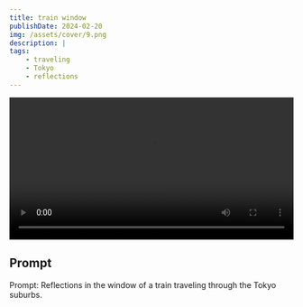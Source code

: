 ```yaml
---
title: train window
publishDate: 2024-02-20
img: /assets/cover/9.png
description: |
tags:
    - traveling
    - Tokyo
    - reflections
---
```


<video style="width: 100%;" src="/assets/video/train-window.mp4" controls ></video>

## Prompt

Prompt: Reflections in the window of a train traveling through the Tokyo suburbs.
